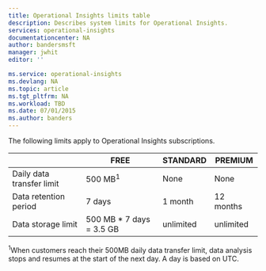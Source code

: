 ```yaml
---
title: Operational Insights limits table
description: Describes system limits for Operational Insights.
services: operational-insights
documentationcenter: NA
author: bandersmsft
manager: jwhit
editor: ''

ms.service: operational-insights
ms.devlang: NA
ms.topic: article
ms.tgt_pltfrm: NA
ms.workload: TBD
ms.date: 07/01/2015
ms.author: banders
---
```

The following limits apply to Operational Insights subscriptions.

|  | FREE | STANDARD | PREMIUM |
| --- | --- | --- | --- |
| Daily data transfer limit |500 MB<sup>1</sup> |None |None |
| Data retention period |7 days |1 month |12 months |
| Data storage limit |500 MB * 7 days = 3.5 GB |unlimited |unlimited |

<sup>1</sup>When customers reach their 500MB daily data transfer limit, data analysis stops and resumes at the start of the next day. A day is based on UTC.

